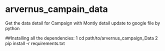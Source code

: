 # arvernus_campain_data
Get the data detail for Campaign with Montly detail update to google file by python


##Installing all the dependencies:
    1 cd path/to/arvernus_campaign_Data
    2 pip install -r requirements.txt

